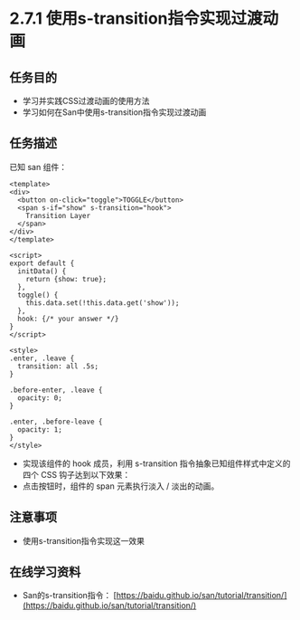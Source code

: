 # 2.7.1 使用s-transition指令实现过渡动画

## 任务目的
* 学习并实践CSS过渡动画的使用方法
* 学习如何在San中使用s-transition指令实现过渡动画

## 任务描述

已知 san 组件：

```
<template>
<div>
  <button on-click="toggle">TOGGLE</button>
  <span s-if="show" s-transition="hook">
    Transition Layer
  </span>
</div>
</template>

<script>
export default {
  initData() {
    return {show: true};
  },
  toggle() {
    this.data.set(!this.data.get('show'));
  },
  hook: {/* your answer */}
}
</script>

<style>
.enter, .leave {
  transition: all .5s;
}

.before-enter, .leave {
  opacity: 0;
}

.enter, .before-leave {
  opacity: 1;
}
</style>
```

* 实现该组件的 hook 成员，利用 s-transition 指令抽象已知组件样式中定义的四个 CSS 钩子达到以下效果：
* 点击按钮时，组件的 span 元素执行淡入 / 淡出的动画。

## 注意事项
* 使用s-transition指令实现这一效果

## 在线学习资料
* San的s-transition指令： [https://baidu.github.io/san/tutorial/transition/](https://baidu.github.io/san/tutorial/transition/)